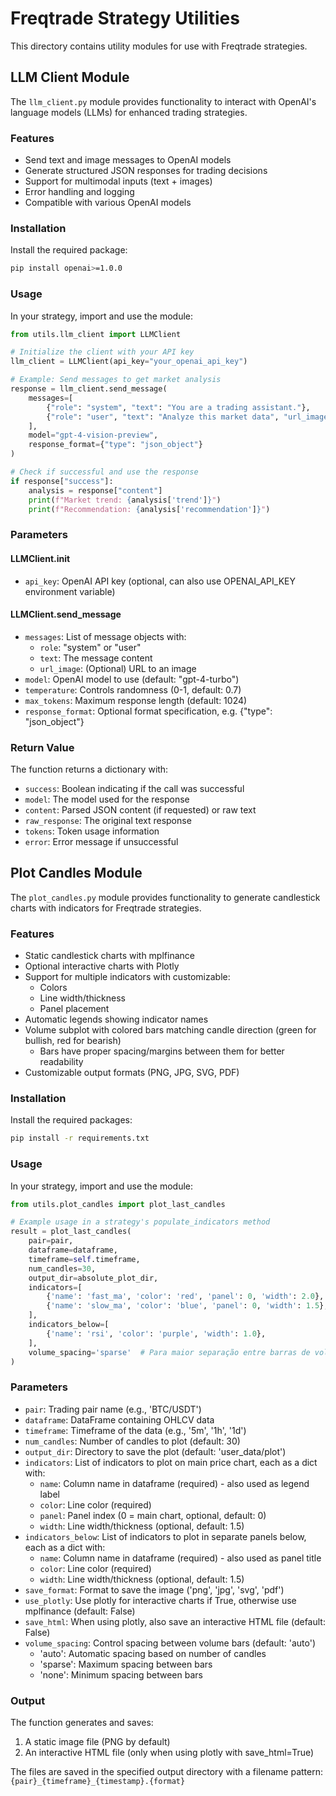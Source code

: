 # Freqtrade Strategy Utilities

This directory contains utility modules for use with Freqtrade strategies.

## LLM Client Module

The `llm_client.py` module provides functionality to interact with OpenAI's language models (LLMs) for enhanced trading strategies.

### Features

- Send text and image messages to OpenAI models
- Generate structured JSON responses for trading decisions
- Support for multimodal inputs (text + images)
- Error handling and logging
- Compatible with various OpenAI models

### Installation

Install the required package:

```bash
pip install openai>=1.0.0
```

### Usage

In your strategy, import and use the module:

```python
from utils.llm_client import LLMClient

# Initialize the client with your API key
llm_client = LLMClient(api_key="your_openai_api_key")

# Example: Send messages to get market analysis
response = llm_client.send_message(
    messages=[
        {"role": "system", "text": "You are a trading assistant."},
        {"role": "user", "text": "Analyze this market data", "url_image": "https://example.com/chart.jpg"}
    ],
    model="gpt-4-vision-preview",
    response_format={"type": "json_object"}
)

# Check if successful and use the response
if response["success"]:
    analysis = response["content"]
    print(f"Market trend: {analysis['trend']}")
    print(f"Recommendation: {analysis['recommendation']}")
```

### Parameters

#### LLMClient.__init__
- `api_key`: OpenAI API key (optional, can also use OPENAI_API_KEY environment variable)

#### LLMClient.send_message
- `messages`: List of message objects with:
  - `role`: "system" or "user"
  - `text`: The message content
  - `url_image`: (Optional) URL to an image
- `model`: OpenAI model to use (default: "gpt-4-turbo")
- `temperature`: Controls randomness (0-1, default: 0.7)
- `max_tokens`: Maximum response length (default: 1024)
- `response_format`: Optional format specification, e.g. {"type": "json_object"}

### Return Value

The function returns a dictionary with:
- `success`: Boolean indicating if the call was successful
- `model`: The model used for the response
- `content`: Parsed JSON content (if requested) or raw text
- `raw_response`: The original text response
- `tokens`: Token usage information
- `error`: Error message if unsuccessful

## Plot Candles Module

The `plot_candles.py` module provides functionality to generate candlestick charts with indicators for Freqtrade strategies.

### Features

- Static candlestick charts with mplfinance
- Optional interactive charts with Plotly
- Support for multiple indicators with customizable:
  - Colors
  - Line width/thickness
  - Panel placement
- Automatic legends showing indicator names
- Volume subplot with colored bars matching candle direction (green for bullish, red for bearish)
  - Bars have proper spacing/margins between them for better readability
- Customizable output formats (PNG, JPG, SVG, PDF)

### Installation

Install the required packages:

```bash
pip install -r requirements.txt
```

### Usage

In your strategy, import and use the module:

```python
from utils.plot_candles import plot_last_candles

# Example usage in a strategy's populate_indicators method
result = plot_last_candles(
    pair=pair,
    dataframe=dataframe,
    timeframe=self.timeframe,
    num_candles=30,
    output_dir=absolute_plot_dir,
    indicators=[
        {'name': 'fast_ma', 'color': 'red', 'panel': 0, 'width': 2.0},
        {'name': 'slow_ma', 'color': 'blue', 'panel': 0, 'width': 1.5},
    ],
    indicators_below=[
        {'name': 'rsi', 'color': 'purple', 'width': 1.0},
    ],
    volume_spacing='sparse'  # Para maior separação entre barras de volume
)
```

### Parameters

- `pair`: Trading pair name (e.g., 'BTC/USDT')
- `dataframe`: DataFrame containing OHLCV data
- `timeframe`: Timeframe of the data (e.g., '5m', '1h', '1d')
- `num_candles`: Number of candles to plot (default: 30)
- `output_dir`: Directory to save the plot (default: 'user_data/plot')
- `indicators`: List of indicators to plot on main price chart, each as a dict with:
  - `name`: Column name in dataframe (required) - also used as legend label
  - `color`: Line color (required)
  - `panel`: Panel index (0 = main chart, optional, default: 0)
  - `width`: Line width/thickness (optional, default: 1.5)
- `indicators_below`: List of indicators to plot in separate panels below, each as a dict with:
  - `name`: Column name in dataframe (required) - also used as panel title
  - `color`: Line color (required)
  - `width`: Line width/thickness (optional, default: 1.5)
- `save_format`: Format to save the image ('png', 'jpg', 'svg', 'pdf')
- `use_plotly`: Use plotly for interactive charts if True, otherwise use mplfinance (default: False)
- `save_html`: When using plotly, also save an interactive HTML file (default: False)
- `volume_spacing`: Control spacing between volume bars (default: 'auto')
  - 'auto': Automatic spacing based on number of candles
  - 'sparse': Maximum spacing between bars
  - 'none': Minimum spacing between bars

### Output

The function generates and saves:
1. A static image file (PNG by default)
2. An interactive HTML file (only when using plotly with save_html=True)

The files are saved in the specified output directory with a filename pattern:
`{pair}_{timeframe}_{timestamp}.{format}` 